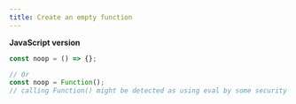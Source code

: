 ```yaml
---
title: Create an empty function
---
```


**JavaScript version**

```js
const noop = () => {};

// Or
const noop = Function();
// calling Function() might be detected as using eval by some security tools
```
